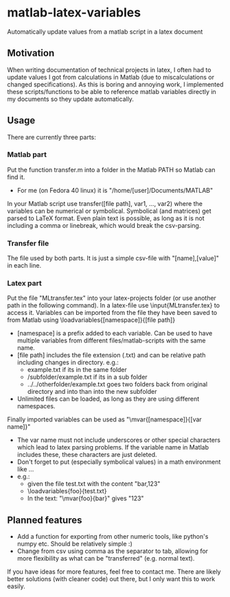 # matlab-latex-variables
Automatically update values from a matlab script in a latex document

## Motivation
When writing documentation of technical projects in latex, I often had to update values I got from calculations in Matlab (due to miscalculations or changed specifications). As this is boring and annoying work, I implemented these scripts/functions to be able to reference matlab variables directly in my documents so they update automatically.

## Usage
There are currently three parts:
### Matlab part
Put the function transfer.m into a folder in the Matlab PATH so Matlab can find it.
- For me (on Fedora 40 linux) it is "/home/\[user]/Documents/MATLAB"

In your Matlab script use
transfer(\[file path], var1, ..., var2)
where the variables can be numerical or symbolical. Symbolical (and matrices) get parsed to LaTeX format. Even plain text is possible, as long as it is not including a comma or linebreak, which would break the csv-parsing.

### Transfer file
The file used by both parts. It is just a simple csv-file with "\[name],\[value]" in each line.

### Latex part
Put the file "MLtransfer.tex" into your latex-projects folder (or use another path in the following command).
In a latex-file use
\input{MLtransfer.tex}
to access it. Variables can be imported from the file they have been saved to from Matlab using
\loadvariables{\[namespace]}{\[file path]}
- \[namespace] is a prefix added to each variable. Can be used to have multiple variables from different files/matlab-scripts with the same name.
- \[file path] includes the file extension (.txt) and can be relative path including changes in directory. e.g.:
	- example.txt if its in the same folder
	- /subfolder/example.txt if its in a sub folder
	- ../../otherfolder/example.txt goes two folders back from original directory and into than into the new subfolder
- Unlimited files can be loaded, as long as they are using different namespaces. 

Finally imported variables can be used as 
"\\mvar{\[namespace]}{\[var name]}"
- The var name must not include underscores or other special characters which lead to latex parsing problems. If the variable name in Matlab includes these, these characters are just deleted.
- Don't forget to put (especially symbolical values) in a math environment like $...$
- e.g.: 
	- given the file test.txt with the content "bar,123"
	- \\loadvariables{foo}{test.txt}
	- In the text: "\mvar{foo}{bar}" gives "123"

## Planned features
- Add a function for exporting from other numeric tools, like python's numpy etc. Should be relatively simple :)
- Change from csv using comma as the separator to tab, allowing for more flexibility as what can be "transferred" (e.g. normal text).

If you have ideas for more features, feel free to contact me.
There are likely better solutions (with cleaner code) out there, but I only want this to work easily.
